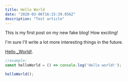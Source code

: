 ```yaml
---
title: Hello World
date: "2020-03-06T16:15:39.956Z"
description: "Test article"
---
```


This is my first post on my new fake blog! How exciting!

I'm sure I'll write a lot more interesting things in the future.

[Hello,_World!](http://en.wikipedia.org/wiki/Salted_duck_egg).

```jsx
//example:
const helloWorld = () => console.log('Hello world!');

helloWorld();

```

